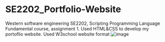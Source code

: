 # SE2202_Portfolio-Website
Western software engineering SE2202, Scripting Programming Language Fundamental course, assignment 1.
Used HTML&CSS to develop  my portoflio website.
Used W3school website format
![image](https://user-images.githubusercontent.com/92288227/221086469-42424e9a-9059-45ad-b53c-9929416d31cf.png)

